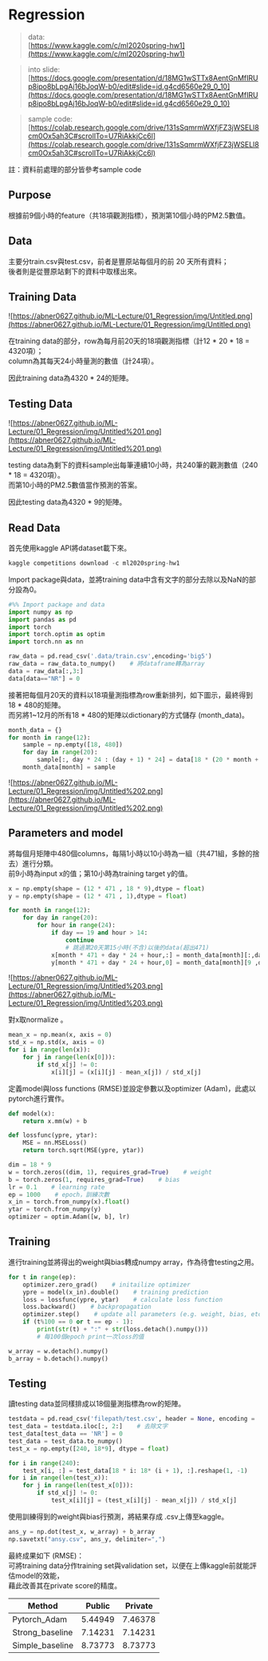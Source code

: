 # Regression

> data:  
[https://www.kaggle.com/c/ml2020spring-hw1](https://www.kaggle.com/c/ml2020spring-hw1)

> into slide:  
[https://docs.google.com/presentation/d/18MG1wSTTx8AentGnMfIRUp8ipo8bLpgAj16bJoqW-b0/edit#slide=id.g4cd6560e29_0_10](https://docs.google.com/presentation/d/18MG1wSTTx8AentGnMfIRUp8ipo8bLpgAj16bJoqW-b0/edit#slide=id.g4cd6560e29_0_10)

> sample code:  
[https://colab.research.google.com/drive/131sSqmrmWXfjFZ3jWSELl8cm0Ox5ah3C#scrollTo=U7RiAkkjCc6l](https://colab.research.google.com/drive/131sSqmrmWXfjFZ3jWSELl8cm0Ox5ah3C#scrollTo=U7RiAkkjCc6l)

註：資料前處理的部分皆參考sample code

## Purpose

根據前9個小時的feature（共18項觀測指標），預測第10個小時的PM2.5數值。

## Data

主要分train.csv與test.csv，前者是豐原站每個月的前 20 天所有資料；<br />
後者則是從豐原站剩下的資料中取樣出來。

## Training Data

![https://abner0627.github.io/ML-Lecture/01_Regression/img/Untitled.png](https://abner0627.github.io/ML-Lecture/01_Regression/img/Untitled.png)

在training data的部分，row為每月前20天的18項觀測指標（計12 * 20 * 18 = 4320項）；<br />
column為其每天24小時量測的數值（計24項）。

因此training data為4320 * 24的矩陣。

## Testing Data

![https://abner0627.github.io/ML-Lecture/01_Regression/img/Untitled%201.png](https://abner0627.github.io/ML-Lecture/01_Regression/img/Untitled%201.png)

testing data為剩下的資料sample出每筆連續10小時，共240筆的觀測數值（240 * 18 = 4320項）。<br />
而第10小時的PM2.5數值當作預測的答案。

因此testing data為4320 * 9的矩陣。

## Read Data

首先使用kaggle API將dataset載下來。

```jsx
kaggle competitions download -c ml2020spring-hw1
```

Import package與data，並將training data中含有文字的部分去除以及NaN的部分設為0。

```python
#%% Import package and data
import numpy as np
import pandas as pd
import torch
import torch.optim as optim
import torch.nn as nn

raw_data = pd.read_csv('.data/train.csv',encoding='big5')
raw_data = raw_data.to_numpy()    # 將dataframe轉為array
data = raw_data[:,3:]
data[data=="NR"] = 0
```

接著把每個月20天的資料以18項量測指標為row重新排列，如下圖示，最終得到18 * 480的矩陣。<br />
而另將1~12月的所有18 * 480的矩陣以dictionary的方式儲存 (month_data)。

```python
month_data = {}
for month in range(12):
    sample = np.empty([18, 480])
    for day in range(20):
        sample[:, day * 24 : (day + 1) * 24] = data[18 * (20 * month + day) : 18 * (20 * month + day + 1), :]
    month_data[month] = sample
```

![https://abner0627.github.io/ML-Lecture/01_Regression/img/Untitled%202.png](https://abner0627.github.io/ML-Lecture/01_Regression/img/Untitled%202.png)

## Parameters and model

將每個月矩陣中480個columns，每隔1小時以10小時為一組（共471組，多餘的捨去）進行分類。<br />
前9小時為input x的值；第10小時為training target y的值。

```python
x = np.empty(shape = (12 * 471 , 18 * 9),dtype = float)
y = np.empty(shape = (12 * 471 , 1),dtype = float)

for month in range(12): 
    for day in range(20): 
        for hour in range(24):   
            if day == 19 and hour > 14:
                continue
                # 跳過第20天第15小時(不含)以後的data(超出471)
            x[month * 471 + day * 24 + hour,:] = month_data[month][:,day * 24 + hour : day * 24 + hour + 9].reshape(1,-1)
            y[month * 471 + day * 24 + hour,0] = month_data[month][9 ,day * 24 + hour + 9]
```

![https://abner0627.github.io/ML-Lecture/01_Regression/img/Untitled%203.png](https://abner0627.github.io/ML-Lecture/01_Regression/img/Untitled%203.png)

對x取normalize 。

```python
mean_x = np.mean(x, axis = 0)
std_x = np.std(x, axis = 0)
for i in range(len(x)):
    for j in range(len(x[0])):
        if std_x[j] != 0:
            x[i][j] = (x[i][j] - mean_x[j]) / std_x[j]
```

定義model與loss functions (RMSE)並設定參數以及optimizer (Adam)，此處以pytorch進行實作。

```python
def model(x):
    return x.mm(w) + b

def lossfunc(ypre, ytar):
    MSE = nn.MSELoss()
    return torch.sqrt(MSE(ypre, ytar))

dim = 18 * 9
w = torch.zeros((dim, 1), requires_grad=True)    # weight
b = torch.zeros(1, requires_grad=True)    # bias
lr = 0.1    # learning rate
ep = 1000    # epoch，訓練次數
x_in = torch.from_numpy(x).float()
ytar = torch.from_numpy(y)
optimizer = optim.Adam([w, b], lr)
```

## Training

進行training並將得出的weight與bias轉成numpy array，作為待會testing之用。

```python
for t in range(ep):
    optimizer.zero_grad()    # initailize optimizer
    ypre = model(x_in).double()    # training prediction
    loss = lossfunc(ypre, ytar)    # calculate loss function
    loss.backward()    # backpropagation
    optimizer.step()    # update all parameters (e.g. weight, bias, etc.)
    if (t%100 == 0 or t == ep - 1):
        print(str(t) + ":" + str(loss.detach().numpy()))
		# 每100個epoch print一次loss的值

w_array = w.detach().numpy()
b_array = b.detach().numpy()
```

## Testing

讀testing data並同樣排成以18個量測指標為row的矩陣。

```python
testdata = pd.read_csv('filepath/test.csv', header = None, encoding = 'big5')
test_data = testdata.iloc[:, 2:]    # 去除文字
test_data[test_data == 'NR'] = 0
test_data = test_data.to_numpy()
test_x = np.empty([240, 18*9], dtype = float)

for i in range(240):
    test_x[i, :] = test_data[18 * i: 18* (i + 1), :].reshape(1, -1)
for i in range(len(test_x)):
    for j in range(len(test_x[0])):
        if std_x[j] != 0:
            test_x[i][j] = (test_x[i][j] - mean_x[j]) / std_x[j]
```

使用訓練得到的weight與bias行預測，將結果存成 .csv上傳至kaggle。

```python
ans_y = np.dot(test_x, w_array) + b_array
np.savetxt("ansy.csv", ans_y, delimiter=",")
```

最終成果如下 (RMSE)：<br />
可將training data分作training set與validation set，以便在上傳kaggle前就能評估model的效能，<br />
藉此改善其在private score的精度。  

| Method          | Public  | Private |
|-----------------|---------|---------|
| Pytorch_Adam    | 5.44949 | 7.46378 |
| Strong_baseline | 7.14231 | 7.14231 |
| Simple_baseline | 8.73773 | 8.73773 |
